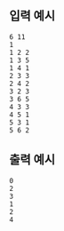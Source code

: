 ## 입력 예시
~~~
6 11
1
1 2 2
1 3 5
1 4 1
2 3 3
2 4 2
3 2 3
3 6 5
4 3 3
4 5 1
5 3 1
5 6 2
~~~

## 출력 예시
~~~
0
2
3
1
2
4
~~~